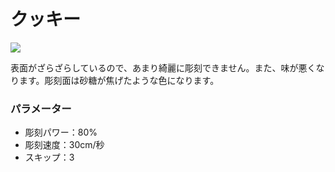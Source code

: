 # クッキー

![](/assets/20191118\_07.jpg)

表面がざらざらしているので、あまり綺麗に彫刻できません。また、味が悪くなります。彫刻面は砂糖が焦げたような色になります。

### パラメーター

* 彫刻パワー：80%
* 彫刻速度：30cm/秒
* スキップ：3
